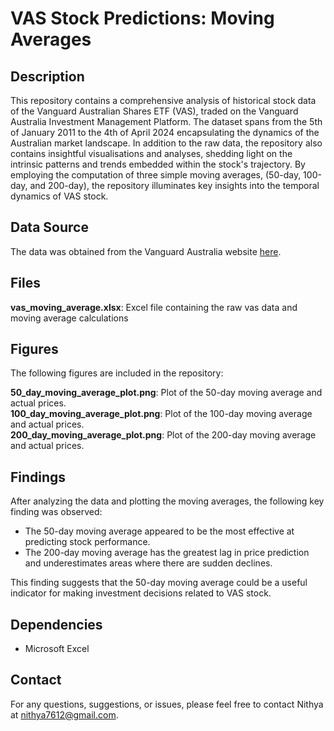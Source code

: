 # VAS Stock Predictions: Moving Averages

## Description
This repository contains a comprehensive analysis of historical stock data of the Vanguard Australian Shares ETF (VAS), traded on the Vanguard Australia Investment Management Platform. The dataset spans from the 5th of January 2011 to the 4th of April 2024 encapsulating the dynamics of the Australian market landscape. 
In addition to the raw data, the repository also contains insightful visualisations and analyses, shedding light on the intrinsic patterns and trends embedded within the stock's trajectory. By employing the computation of three simple moving averages, (50-day, 100-day, and 200-day), the repository illuminates key insights into the temporal dynamics of VAS stock. 

## Data Source
The data was obtained from the Vanguard Australia website [here](https://www.vanguard.com.au/personal/invest-with-us/etf?subAssetClass=australian&portId=8205&tab=prices-and-distributions).

## Files
**vas_moving_average.xlsx**: Excel file containing the raw vas data and moving average calculations

## Figures 
The following figures are included in the repository:

**50_day_moving_average_plot.png**: Plot of the 50-day moving average and actual prices. \
**100_day_moving_average_plot.png**: Plot of the 100-day moving average and actual prices. \
**200_day_moving_average_plot.png**: Plot of the 200-day moving average and actual prices. 

## Findings
After analyzing the data and plotting the moving averages, the following key finding was observed:
- The 50-day moving average appeared to be the most effective at predicting stock performance.
- The 200-day moving average has the greatest lag in price prediction and underestimates areas where there are sudden declines.

This finding suggests that the 50-day moving average could be a useful indicator for making investment decisions related to VAS stock.

## Dependencies
- Microsoft Excel

## Contact
For any questions, suggestions, or issues, please feel free to contact Nithya at nithya7612@gmail.com.




